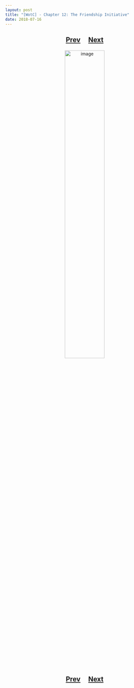 ```yaml
---
layout: post
title: "[WotC] - Chapter 12: The Friendship Initiative"
date: 2018-07-16
---
```


<h2>
  <p style="text-align:center;">
    <a href="/wingsofthechorus/archive/2018/07/09/chapter11">Prev</a>
    &nbsp;&nbsp;&nbsp;
    <a href="">Next</a>
  </p>
</h2>

<p style="text-align:center;">
  <img src="/wingsofthechorus/images/comics/c12.png" width="50%" alt="image"/>
</p>

<h2>
  <p style="text-align:center;">
    <a href="/wingsofthechorus/archive/2018/07/09/chapter11">Prev</a>
    &nbsp;&nbsp;&nbsp;
    <a href="">Next</a>
  </p>
</h2>
